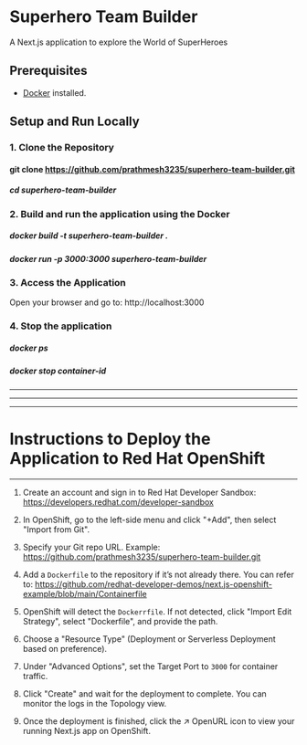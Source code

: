 # Superhero Team Builder

A Next.js application to explore the World of SuperHeroes

## Prerequisites

- [Docker](https://www.docker.com/get-started) installed.

## Setup and Run Locally

### 1. Clone the Repository

#### git clone https://github.com/prathmesh3235/superhero-team-builder.git
##### cd superhero-team-builder

### 2. Build and run the application using the Docker

##### docker build -t superhero-team-builder .
##### docker run -p 3000:3000 superhero-team-builder

### 3. Access the Application 

Open your browser and go to:
http://localhost:3000

### 4. Stop the application
##### docker ps
##### docker stop container-id
----------------------------------------
----------------------------------------
----------------------------------------

# Instructions to Deploy the Application to Red Hat OpenShift
----------------------------------------

1. Create an account and sign in to Red Hat Developer Sandbox:
   https://developers.redhat.com/developer-sandbox

2. In OpenShift, go to the left-side menu and click "+Add", then select "Import from Git".

3. Specify your Git repo URL. Example:
   https://github.com/prathmesh3235/superhero-team-builder.git

4. Add a `Dockerfile` to the repository if it’s not already there. You can refer to:
   https://github.com/redhat-developer-demos/next.js-openshift-example/blob/main/Containerfile

5. OpenShift will detect the `Dockerrfile`. If not detected, click "Import Edit Strategy", select "Dockerfile", and provide the path.

6. Choose a "Resource Type" (Deployment or Serverless Deployment based on preference).

7. Under "Advanced Options", set the Target Port to `3000` for container traffic.

8. Click "Create" and wait for the deployment to complete. You can monitor the logs in the Topology view.

9. Once the deployment is finished, click the ↗ OpenURL icon to view your running Next.js app on OpenShift.


